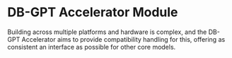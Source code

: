 # DB-GPT Accelerator Module

Building across multiple platforms and hardware is complex, and the DB-GPT Accelerator aims to provide compatibility handling for this, offering as consistent an interface as possible for other core models.

